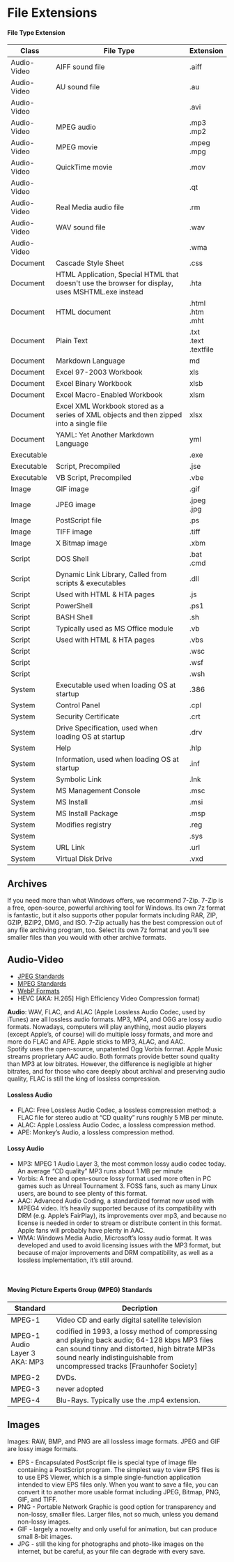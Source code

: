 # File Extensions

#### File Type Extension

| Class | File Type | Extension |  
| --- | --- | --- |  
| Audio-Video | AIFF sound file | .aiff |  
| Audio-Video | AU sound file | .au |  
| Audio-Video| |.avi  |  
| Audio-Video | MPEG audio | .mp3 <BR> .mp2 |  
| Audio-Video | MPEG movie | .mpeg <BR> .mpg |  
| Audio-Video | QuickTime movie | .mov |  
| Audio-Video| |.qt  |  
| Audio-Video|Real Media audio file|.rm  |  
| Audio-Video | WAV sound file | .wav |  
| Audio-Video| |.wma  |  
| Document|Cascade Style Sheet |.css  |  
| Document|HTML Application, Special HTML that doesn't use the browser for display, uses MSHTML.exe instead|.hta  |  
| Document | HTML document | .html <BR> .htm <br> .mht |  
| Document | Plain Text | .txt <BR> .text <BR> .textfile |  
| Document | Markdown Language | md |  
| Document | Excel 97-2003 Workbook | xls | 
| Document | Excel Binary Workbook | xlsb | 
| Document | Excel Macro-Enabled Workbook | xlsm | 
| Document | Excel XML Workbook stored as a series of XML objects and then zipped into a single file | xlsx | 
| Document | YAML: Yet Another Markdown Language | yml | | Image | Executable||.com  |  
| Executable||.exe  |  
| Executable|Script, Precompiled|.jse  |  
| Executable|VB Script, Precompiled|.vbe  |  
| Image | GIF image  | .gif |  
| Image | JPEG image | .jpeg <BR> .jpg |  
| Image | PostScript file | .ps |  
| Image | TIFF image | .tiff |  
| Image | X Bitmap image | .xbm |  
| Script | DOS Shell | .bat <BR> .cmd |  
| Script|Dynamic Link Library, Called from scripts & executables|.dll  |  
| Script|Used with HTML & HTA pages|.js  |  
| Script | PowerShell | .ps1 |  
| Script | BASH Shell | .sh |  
| Script|Typically used as MS Office module|.vb  |  
| Script|Used with HTML & HTA pages|.vbs  |  
| Script| |.wsc  |  
| Script| |.wsf  |  
| Script| |.wsh  |  
| System|Executable used when loading OS at startup|.386  |  
| System|Control Panel|.cpl  |  
| System|Security Certificate|.crt  |  
| System|Drive Specification, used when loading OS at startup|.drv  |  
| System| Help|.hlp  |  
| System|Information, used when loading OS at startup|.inf  |  
| System| Symbolic Link|.lnk  |  
| System| MS Management Console|.msc  |  
| System| MS Install|.msi  |  
| System| MS Install Package|.msp  |  
| System|Modifies registry|.reg  |  
| System| |.sys  |  
| System| URL Link|.url  |  
| System | Virtual Disk Drive|.vxd  |  
    
## Archives  
If you need more than what Windows offers, we recommend 7-Zip. 7-Zip is a free, open-source, powerful archiving tool for Windows. Its own 7z format is fantastic, but it also supports other popular formats including RAR, ZIP, GZIP, BZIP2, DMG, and ISO. 7-Zip actually has the best compression out of any file archiving program, too. Select its own 7z format and you’ll see smaller files than you would with other archive formats.  
  
## Audio-Video  
  
- [JPEG Standards](https://jpeg.org/jpeg/index.html)   
- [MPEG Standards](https://mpeg.chiariglione.org/standards/mpeg-h/image-file-format)   
- [WebP Formats](https://www.howtogeek.com/325864/how-to-save-googles-webp-images-as-jpeg-or-png/)   
- HEVC [AKA: H.265]    High Efficiency Video Compression format)  
  
**Audio**: WAV, FLAC, and ALAC (Apple Lossless Audio Codec, used by iTunes) are all lossless audio formats. MP3, MP4, and OGG are lossy audio formats. Nowadays, computers will play anything, most audio players (except Apple’s, of course) will do multiple lossy formats, and more and more do FLAC and APE. Apple sticks to MP3, ALAC, and AAC.   
Spotify uses the open-source, unpatented Ogg Vorbis format. Apple Music streams proprietary AAC audio. Both formats provide better sound quality than MP3 at low bitrates. However, the difference is negligible at higher bitrates, and for those who care deeply about archival and preserving audio quality, FLAC is still the king of lossless compression.  
#### Lossless Audio  
- FLAC: Free Lossless Audio Codec, a lossless compression method; a FLAC file for stereo audio at “CD quality” runs roughly 5 MB per minute.  
- ALAC: Apple Lossless Audio Codec, a lossless compression method.  
- APE: Monkey’s Audio, a lossless compression method.  
  
#### Lossy Audio   
- MP3: MPEG 1 Audio Layer 3, the most common lossy audio codec today. An average “CD quality” MP3 runs about 1 MB per minute  
- Vorbis:  A free and open-source lossy format used more often in PC games such as Unreal Tournament 3.  FOSS fans, such as many Linux users, are bound to see plenty of this format.  
- AAC:  Advanced Audio Coding, a standardized format now used with MPEG4 video.  It’s heavily supported because of its compatibility with DRM (e.g. Apple’s FairPlay), its improvements over mp3, and because no license is needed in order to stream or distribute content in this format.  Apple fans will probably have plenty in AAC.  
- WMA:  Windows Media Audio, Microsoft’s lossy audio format.  It was developed and used to avoid licensing issues with the MP3 format, but because of major improvements and DRM compatibility, as well as a lossless implementation, it’s still around.  

 
#### Moving Picture Experts Group (MPEG) Standards
| Standard | Decription |  
| -- | -- |  
|MPEG-1 | Video CD and early digital satellite television|  
|MPEG-1 Audio Layer 3 <br> AKA: MP3 | codified in 1993, a lossy method of compressing and playing back audio; 64-128 kbps MP3 files can sound tinny and distorted, high bitrate MP3s sound nearly indistinguishable from uncompressed tracks [Fraunhofer Society]|  
|MPEG-2 | DVDs.|  
|MPEG-3 | never adopted|  
|MPEG-4 | Blu-Rays. Typically use the .mp4 extension.|  

## Images  
Images: RAW, BMP, and PNG are all lossless image formats. JPEG and GIF are lossy image formats.  
- EPS - Encapsulated PostScript file is special type of image file containing a PostScript program. The simplest way to view EPS files is to use EPS Viewer, which is a simple single-function application intended to view EPS files only. When you want to save a file, you can convert it to another more usable format including JPEG, Bitmap, PNG, GIF, and TIFF.
- PNG - Portable Network Graphic is good option for transparency and non-lossy, smaller files. Larger files, not so much, unless you demand non-lossy images.
- GIF - largely a novelty and only useful for animation, but can produce small 8-bit images.
- JPG - still the king for photographs and photo-like images on the internet, but be careful, as your file can degrade with every save.



